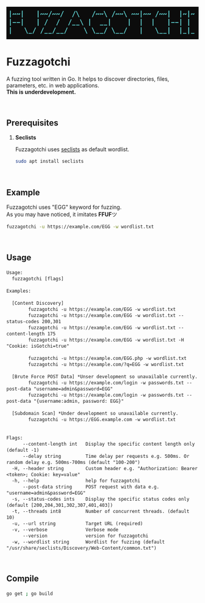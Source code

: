 ![logo](img/logo.png)

# Fuzzagotchi

A fuzzing tool written in Go. It helps to discover directories, files, parameters, etc. in web applications.  
**This is underdevelopment.**

<br />

## Prerequisites

1. **Seclists**

    Fuzzagotchi uses [seclists](https://github.com/danielmiessler/SecLists) as default wordlist.

    ```sh
    sudo apt install seclists
    ```

<br />

## Example

Fuzzagotchi uses "EGG" keyword for fuzzing.  
As you may have noticed, it imitates **FFUF**ツ

```sh
fuzzagotchi -u https://example.com/EGG -w wordlist.txt
```

<br />

## Usage

```
Usage:
  fuzzagotchi [flags]

Examples:

  [Content Discovery]
        fuzzagotchi -u https://example.com/EGG -w wordlist.txt
        fuzzagotchi -u https://example.com/EGG -w wordlist.txt --status-codes 200,301
        fuzzagotchi -u https://example.com/EGG -w wordlist.txt --content-length 175
        fuzzagotchi -u https://example.com/EGG -w wordlist.txt -H "Cookie: isGotchi=true"

        fuzzagotchi -u https://example.com/EGG.php -w wordlist.txt
        fuzzagotchi -u https://example.com/?q=EGG -w wordlist.txt

  [Brute Force POST Data] *Unser development so unavailable currently.
        fuzzagotchi -u https://example.com/login -w passwords.txt --post-data "username=admin&password=EGG"
        fuzzagotchi -u https://example.com/login -w passwords.txt --post-data "{username:admin, password: EGG}"

  [Subdomain Scan] *Under development so unavailable currently.
        fuzzagotchi -u https://EGG.example.com -w wordlist.txt


Flags:
      --content-length int   Display the specific content length only (default -1)
      --delay string         Time delay per requests e.g. 500ms. Or random delay e.g. 500ms-700ms (default "100-200")
  -H, --header string        Custom header e.g. "Authorization: Bearer <token>; Cookie: key=value"
  -h, --help                 help for fuzzagotchi
      --post-data string     POST request with data e.g. "username=admin&password=EGG"
  -s, --status-codes ints    Display the specific status codes only (default [200,204,301,302,307,401,403])
  -t, --threads int8         Number of concurrent threads. (default 10)
  -u, --url string           Target URL (required)
  -v, --verbose              Verbose mode
      --version              version for fuzzagotchi
  -w, --wordlist string      Wordlist for fuzzing (default "/usr/share/seclists/Discovery/Web-Content/common.txt")
```

<br />

## Compile

```sh
go get ; go build
```